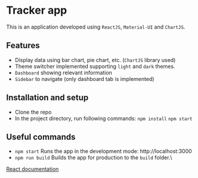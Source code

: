 # Tracker app
This is an application developed using `ReactJS`, `Material-UI` and `ChartJS`.

## Features
* Display data using bar chart, pie chart, etc. (`ChartJS` library used)
* Theme switcher implemented supporting `light` and `dark` themes.
* `Dashboard` showing relevant information
* `Sidebar` to navigate (only dashboard tab is implemented)

## Installation and setup
* Clone the repo
* In the project directory, run following commands:
`npm install`
`npm start`

## Useful commands
* `npm start`
Runs the app in the development mode: http://localhost:3000
* `npm run build`
Builds the app for production to the `build` folder.\

[React documentation](https://reactjs.org/)
